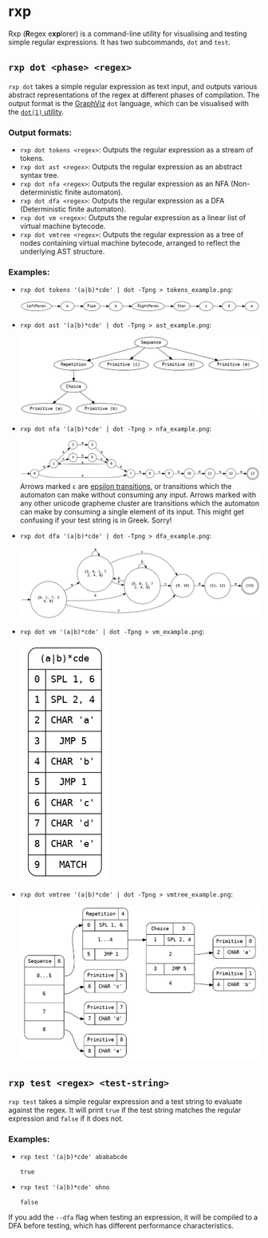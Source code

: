 # rxp

Rxp (**R**egex e**xp**lorer) is a command-line utility for visualising and testing simple regular expressions. It has two subcommands, `dot` and `test`.

## `rxp dot <phase> <regex>`

`rxp dot` takes a simple regular expression as text input, and outputs various abstract representations of the regex at different phases of compilation. The output format is the [GraphViz](https://graphviz.org/) `dot` language, which can be visualised with the [`dot(1)` utility](https://graphviz.org/download/).

### Output formats: 

- `rxp dot tokens <regex>`: Outputs the regular expression as a stream of tokens.
- `rxp dot ast <regex>`: Outputs the regular expression as an abstract syntax tree.
- `rxp dot nfa <regex>`: Outputs the regular expression as an NFA (Non-deterministic finite automaton).
- `rxp dot dfa <regex>`: Outputs the regular expression as a DFA (Deterministic finite automaton).
- `rxp dot vm <regex>`: Outputs the regular expression as a linear list of virtual machine bytecode.
- `rxp dot vmtree <regex>`: Outputs the regular expression as a tree of nodes containing virtual machine bytecode, arranged to reflect the underlying AST structure.

### Examples:

- `rxp dot tokens '(a|b)*cde' | dot -Tpng > tokens_example.png`: 

  ![Example of the rxp dot tokens command](images/tokens_example.png)

- `rxp dot ast '(a|b)*cde' | dot -Tpng > ast_example.png`: 

  ![Example of the rxp dot ast command](images/ast_example.png)

- `rxp dot nfa '(a|b)*cde' | dot -Tpng > nfa_example.png`: 

  ![Example of the rxp dot nfa command](images/nfa_example.png)
  Arrows marked `ε` are [epsilon transitions](https://en.wikipedia.org/wiki/Epsilon_transition), or transitions which the automaton can make without consuming any input. Arrows marked with any other unicode grapheme cluster are transitions which the automaton can make by consuming a single element of its input. This might get confusing if your test string is in Greek. Sorry!

- `rxp dot dfa '(a|b)*cde' | dot -Tpng > dfa_example.png`: 

  ![Example of the rxp dot dfa command](images/dfa_example.png)


- `rxp dot vm '(a|b)*cde' | dot -Tpng > vm_example.png`: 

  ![Example of the rxp dot vm command](images/vm_example.png)

- `rxp dot vmtree '(a|b)*cde' | dot -Tpng > vmtree_example.png`: 

  ![Example of the rxp dot vm command](images/vmtree_example.png)

## `rxp test <regex> <test-string>`

`rxp test` takes a simple regular expression and a test string to evaluate against the regex. It will print `true` if the test string matches the regular expression and `false` if it does not. 

### Examples:

- `rxp test '(a|b)*cde' abababcde`
  ```
  true
  ```

- `rxp test '(a|b)*cde' ohno`
  ```
  false
  ```

If you add the `--dfa` flag when testing an expression, it will be compiled to a DFA before testing, which has different performance characteristics.

